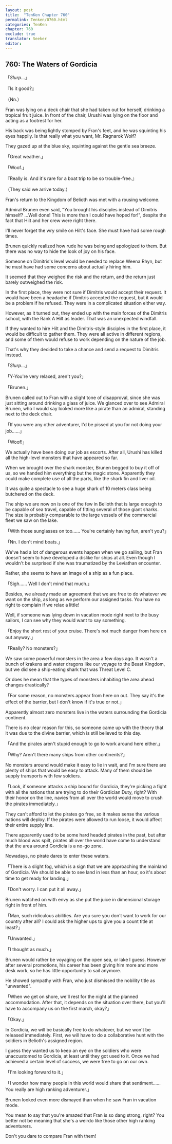 ```yaml
---
layout: post
title:  "TenKen Chapter 760"
permalink: Tenken/0760.html
categories: TenKen
chapter: 760
exclude: true
translator: Seeker
editor: 
---
```

<h2 id="ch760">760: The Waters of Gordicia</h2>

「*Slurp*…」

『Is it good?』

（Nn.）

Fran was lying on a deck chair that she had taken out for herself, drinking a tropical fruit juice. In front of the chair, Urushi was lying on the floor and acting as a footrest for her.

His back was being lightly stomped by Fran's feet, and he was squinting his eyes happily. Is that really what you want, Mr. Ragnarok Wolf?

They gazed up at the blue sky, squinting against the gentle sea breeze.

「Great weather.」

「Woof.」

『Really is. And it's rare for a boat trip to be so trouble-free.』

（They said we arrive today.）

Fran's return to the Kingdom of Belioth was met with a rousing welcome.

Admiral Brunen even said, "You brought his disciples instead of Dimitris himself? …Well done! This is more than I could have hoped for!", despite the fact that Hilt and her crew were right there.

I'll never forget the wry smile on Hilt's face. She must have had some rough times.

Brunen quickly realized how rude he was being and apologized to them. But there was no way to hide the look of joy on his face.

Someone on Dimitris's level would be needed to replace Weena Rhyn, but he must have had some concerns about actually hiring him.

It seemed that they weighed the risk and the return, and the return just barely outweighed the risk.

In the first place, they were not sure if Dimitris would accept their request. It would have been a headache if Dimitris accepted the request, but it would be a problem if he refused. They were in a complicated situation either way.

However, as it turned out, they ended up with the main forces of the Dimitris school, with the Rank A Hilt as leader. That was an unexpected windfall.

If they wanted to hire Hilt and the Dimitris-style disciples in the first place, it would be difficult to gather them. They were all active in different regions, and some of them would refuse to work depending on the nature of the job.

That's why they decided to take a chance and send a request to Dimitris instead.

「*Slurp*…」

「Y-You're very relaxed, aren't you?」

「Brunen.」

Brunen called out to Fran with a slight tone of disapproval, since she was just sitting around drinking a glass of juice. We glanced over to see Admiral Brunen, who I would say looked more like a pirate than an admiral, standing next to the deck chair.

「If you were any other adventurer, I'd be pissed at you for not doing your job……」

「Woof!」

We actually have been doing our job as escorts. After all, Urushi has killed all the high-level monsters that have appeared so far.

When we brought over the shark monster, Brunen begged to buy it off of us, so we handed him everything but the magic stone. Apparently they could make complete use of all the parts, like the shark fin and liver oil.

It was quite a spectacle to see a huge shark of 10 meters class being butchered on the deck.

The ship we are now on is one of the few in Belioth that is large enough to be capable of sea travel, capable of fitting several of those giant sharks. The size is probably comparable to the large vessels of the commercial fleet we saw on the lake.

「With those sunglasses on too…… You're certainly having fun, aren't you?」

「Nn. I don't mind boats.」

We've had a lot of dangerous events happen when we go sailing, but Fran doesn't seem to have developed a dislike for ships at all. Even though I wouldn't be surprised if she was traumatized by the Leviathan encounter.

Rather, she seems to have an image of a ship as a fun place.

「Sigh…… Well I don't mind that much.」

Besides, we already made an agreement that we are free to do whatever we want on the ship, as long as we perform our assigned tasks. You have no right to complain if we relax a little!

Well, if someone was lying down in vacation mode right next to the busy sailors, I can see why they would want to say something.

「Enjoy the short rest of your cruise. There's not much danger from here on out anyway.」

「Really? No monsters?」

We saw some powerful monsters in the area a few days ago. It wasn't a bunch of krakens and water dragons like our voyage to the Beast Kingdom, but we did see a ship-eating shark that was Threat Level C.

Or does he mean that the types of monsters inhabiting the area ahead changes drastically?

「For some reason, no monsters appear from here on out. They say it's the effect of the barrier, but I don't know if it's true or not.」

Apparently almost zero monsters live in the waters surrounding the Gordicia continent.

There is no clear reason for this, so someone came up with the theory that it was due to the divine barrier, which is still believed to this day.

「And the pirates aren't stupid enough to go to work around here either.」

「Why? Aren't there many ships from other continents?」

No monsters around would make it easy to lie in wait, and I'm sure there are plenty of ships that would be easy to attack. Many of them should be supply transports with few soldiers.

「Look, if someone attacks a ship bound for Gordicia, they're picking a fight with all the nations that are trying to do their Gordician Duty, right? With their honor on the line, navies from all over the world would move to crush the pirates immediately.」

They can't afford to let the pirates go free, so it makes sense the various nations will deploy. If the pirates were allowed to run loose, it would affect their entire supply line.

There apparently used to be some hard headed pirates in the past, but after much blood was spilt, pirates all over the world have come to understand that the area around Gordicia is a no-go zone.

Nowadays, no pirate dares to enter these waters.

「There is a slight fog, which is a sign that we are approaching the mainland of Gordicia. We should be able to see land in less than an hour, so it's about time to get ready for landing.」

「Don't worry. I can put it all away.」

Brunen watched on with envy as she put the juice in dimensional storage right in front of him.

「Man, such ridiculous abilities. Are you sure you don't want to work for our country after all? I could ask the higher ups to give you a count title at least?」

「Unwanted.」

「I thought as much.」

Brunen would rather be voyaging on the open sea, or lake I guess. However after several promotions, his career has been giving him more and more desk work, so he has little opportunity to sail anymore.

He showed sympathy with Fran, who just dismissed the nobility title as "unwanted".

「When we get on shore, we'll rest for the night at the planned accommodation. After that, it depends on the situation over there, but you'll have to accompany us on the first march, okay?」

「Okay.」

In Gordicia, we will be basically free to do whatever, but we won't be released immediately. First, we will have to do a collaborative hunt with the soldiers in Belioth's assigned region.

I guess they wanted us to keep an eye on the soldiers who were unaccustomed to Gordicia, at least until they got used to it. Once we had achieved a certain level of success, we were free to go on our own.

「I'm looking forward to it.」

「I wonder how many people in this world would share that sentiment…… You really are high ranking adventurer.」

Brunen looked even more dismayed than when he saw Fran in vacation mode.

You mean to say that you're amazed that Fran is so dang strong, right? You better not be meaning that she's a weirdo like those other high ranking adventurers.

Don't you dare to compare Fran with them!



